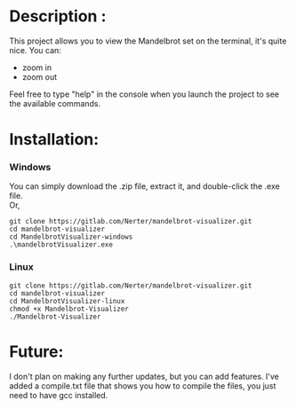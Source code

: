 # Description :

This project allows you to view the Mandelbrot set on the terminal, it's quite nice.
You can:
- zoom in
- zoom out

Feel free to type "help" in the console when you launch the project to see the available commands.
# Installation:  

### Windows
You can simply download the .zip file, extract it, and double-click the .exe file.  
Or,

```
git clone https://gitlab.com/Nerter/mandelbrot-visualizer.git
cd mandelbrot-visualizer  
cd MandelbrotVisualizer-windows  
.\mandelbrotVisualizer.exe  
```
### Linux
```
git clone https://gitlab.com/Nerter/mandelbrot-visualizer.git  
cd mandelbrot-visualizer  
cd MandelbrotVisualizer-linux  
chmod +x Mandelbrot-Visualizer  
./Mandelbrot-Visualizer
```
# Future:  
I don't plan on making any further updates, but you can add features.
I've added a compile.txt file that shows you how to compile the files, you just need to have gcc installed.




